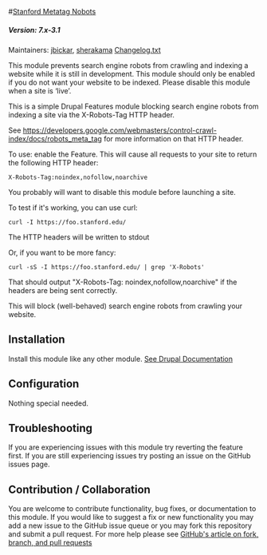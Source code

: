 #[Stanford Metatag Nobots](https://github.com/SU-SWS/stanford_metatag_nobots)
##### Version: 7.x-3.1

Maintainers: [jbickar](https://github.com/jbickar), [sherakama](https://github.com/sherakama)
[Changelog.txt](CHANGELOG.txt)

This module prevents search engine robots from crawling and indexing a website while it is still in development. This module should only be enabled if you do not want your website to be indexed. Please disable this module when a site is ‘live’.

This is a simple Drupal Features module blocking search engine robots from indexing a site via the X-Robots-Tag HTTP header.

See https://developers.google.com/webmasters/control-crawl-index/docs/robots_meta_tag for more information on that HTTP header.

To use: enable the Feature. This will cause all requests to your site to return the following HTTP header:

    X-Robots-Tag:noindex,nofollow,noarchive

You probably will want to disable this module before launching a site.

To test if it's working, you can use curl:

    curl -I https://foo.stanford.edu/

The HTTP headers will be written to stdout

Or, if you want to be more fancy:

    curl -sS -I https://foo.stanford.edu/ | grep 'X-Robots'

That should output "X-Robots-Tag: noindex,nofollow,noarchive" if the headers are being sent correctly.

This will block (well-behaved) search engine robots from crawling your website.


Installation
---

Install this module like any other module. [See Drupal Documentation](https://drupal.org/documentation/install/modules-themes/modules-7)

Configuration
---

Nothing special needed.

Troubleshooting
---

If you are experiencing issues with this module try reverting the feature first. If you are still experiencing issues try posting an issue on the GitHub issues page.

Contribution / Collaboration
---

You are welcome to contribute functionality, bug fixes, or documentation to this module. If you would like to suggest a fix or new functionality you may add a new issue to the GitHub issue queue or you may fork this repository and submit a pull request. For more help please see [GitHub's article on fork, branch, and pull requests](https://help.github.com/articles/using-pull-requests)
